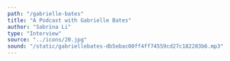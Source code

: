 ```yaml
---
path: "/gabrielle-bates"
title: "A Podcast with Gabrielle Bates"
author: "Sabrina Li"
type: "Interview"
source: "../icons/20.jpg"
sound: "/static/gabriellebates-db5ebac00ff4ff74559cd27c182283b6.mp3"
---
```

&nbsp;
